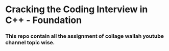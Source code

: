 # Cracking the Coding Interview in C++ - Foundation
### This repo contain all the assignment of collage wallah youtube channel topic wise.
